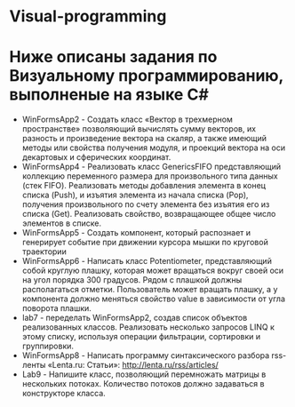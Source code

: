 # Visual-programming
# Ниже описаны задания по Визуальному программированию, выполненые на языке C#
* WinFormsApp2 - Создать класс «Вектор в трехмерном пространстве» позволяющий 
вычислять сумму векторов, их разность и произведение вектора на скаляр, а 
также имеющий методы или свойства получения модуля, и проекций вектора 
на оси декартовых и сферических координат.
* WinFormsApp4 - Реализовать класс GenericsFIFO представляющий коллекцию 
переменного размера для произвольного типа данных (стек FIFO). Реализовать 
методы добавления элемента в конец списка (Push), и изъятия элемента из 
начала списка (Pop), получения произвольного по счету элемента без изъятия 
его из списка (Get). Реализовать свойство, возвращающее общее число 
элементов в списке.
* WinFormsApp5 - Создать компонент, который распознает и генерирует событие при 
движении курсора мышки по круговой траектории
* WinFormsApp6 - Написать класс Potentiometer, представляющий собой круглую 
плашку, которая может вращаться вокруг своей оси на угол порядка 300 
градусов. Рядом с плашкой должны располагаться отметки. Пользователь 
может вращать плашку, а у компонента должно меняться свойство value в 
зависимости от угла поворота плашки.
* lab7 - переделать WinFormsApp2, создав список объектов реализованных классов. Реализовать несколько запросов LINQ к 
этому списку, используя операции фильтрации, сортировки и группировки.
* WinFormsApp8 - Написать программу синтаксического разбора rss-ленты «Lenta.ru: 
Статьи»: http://lenta.ru/rss/articles/
* Lab9 - Напишите класс, позволяющий перемножать матрицы в нескольких 
потоках. Количество потоков должно задаваться в конструкторе класса.
